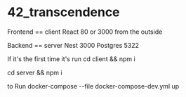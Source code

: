 # 42_transcendence

Frontend == client
React 80 or 3000 from the outside

Backend == server
Nest 3000
Postgres 5322

If it's the first time it's run
cd client && npm i

cd server && npm i


to Run
docker-compose --file docker-compose-dev.yml up  
